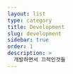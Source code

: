 ```yaml
---
layout: list
type: category
title: Development
slug: development
sidebar: true
order: 1
description: >
  개발하면서 끄적인것들
---
```

